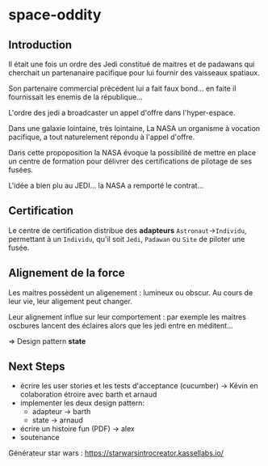 # space-oddity

## Introduction

Il était une fois un ordre des Jedi constitué de maitres et de padawans qui cherchait un partenanaire pacifique pour lui fournir des vaisseaux spatiaux.

Son partenaire commercial précédent lui a fait faux bond... en faite il fournissait les enemis de la république...

L'ordre des jedi a broadcaster un appel d'offre dans l'hyper-espace.

Dans une galaxie lointaine, très lointaine, La NASA un organisme à vocation pacifique, a tout naturelement répondu à l'appel d'offre.

Dans cette propoposition la NASA évoque la possibilité de mettre en place un centre de formation pour délivrer des certifications de pilotage de ses fusées.

L'idée a bien plu au JEDI... la NASA a remporté le contrat...

## Certification

Le centre de certification distribue des **adapteurs** `Astronaut`->`Individu`, permettant à un `Individu`, qu'il soit `Jedi`, `Padawan` ou `Site` de piloter une fusée.

## Alignement de la force

Les maitres possèdent un aligenement : lumineux ou obscur. Au cours de leur vie, leur aligement peut changer.

Leur alignement influe sur leur comportement : par exemple les maitres oscbures lancent des éclaires alors que les jedi entre en méditent...

=> Design pattern **state**

## Next Steps

* écrire les user stories et les tests d'acceptance (cucumber) -> Kévin en colaboration étroire avec barth et arnaud
* implementer les deux design pattern:
    * adapteur -> barth
    * state -> arnaud
* écrire un histoire fun (PDF) -> alex
* soutenance


Générateur star wars : https://starwarsintrocreator.kassellabs.io/

